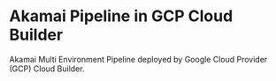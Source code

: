 # Akamai Pipeline in GCP Cloud Builder
Akamai Multi Environment Pipeline deployed by Google Cloud Provider (GCP) Cloud Builder.
